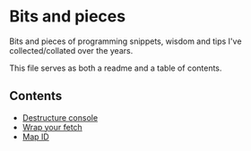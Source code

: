 # Bits and pieces

Bits and pieces of programming snippets, wisdom and tips I've collected/collated over the years.

This file serves as both a readme and a table of contents.

## Contents

- [Destructure console](./destructure_console.md)
- [Wrap your fetch](./wrap_your_fetch.md)
- [Map ID](./map_id.md)
